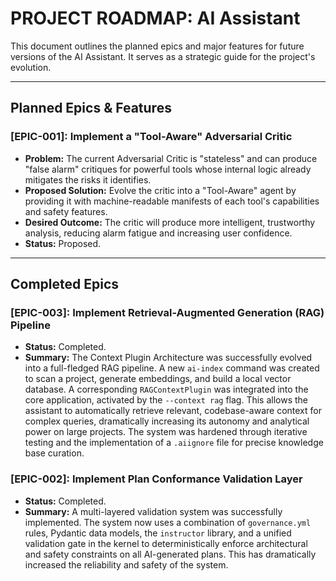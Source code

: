 # PROJECT ROADMAP: AI Assistant

This document outlines the planned epics and major features for future versions of the AI Assistant. It serves as a strategic guide for the project's evolution.

---

## Planned Epics & Features

### [EPIC-001]: Implement a "Tool-Aware" Adversarial Critic
-   **Problem:** The current Adversarial Critic is "stateless" and can produce "false alarm" critiques for powerful tools whose internal logic already mitigates the risks it identifies.
-   **Proposed Solution:** Evolve the critic into a "Tool-Aware" agent by providing it with machine-readable manifests of each tool's capabilities and safety features.
-   **Desired Outcome:** The critic will produce more intelligent, trustworthy analysis, reducing alarm fatigue and increasing user confidence.
-   **Status:** Proposed.

---

## Completed Epics

### [EPIC-003]: Implement Retrieval-Augmented Generation (RAG) Pipeline
-   **Status:** Completed.
-   **Summary:** The Context Plugin Architecture was successfully evolved into a full-fledged RAG pipeline. A new `ai-index` command was created to scan a project, generate embeddings, and build a local vector database. A corresponding `RAGContextPlugin` was integrated into the core application, activated by the `--context rag` flag. This allows the assistant to automatically retrieve relevant, codebase-aware context for complex queries, dramatically increasing its autonomy and analytical power on large projects. The system was hardened through iterative testing and the implementation of a `.aiignore` file for precise knowledge base curation.

### [EPIC-002]: Implement Plan Conformance Validation Layer
-   **Status:** Completed.
-   **Summary:** A multi-layered validation system was successfully implemented. The system now uses a combination of `governance.yml` rules, Pydantic data models, the `instructor` library, and a unified validation gate in the kernel to deterministically enforce architectural and safety constraints on all AI-generated plans. This has dramatically increased the reliability and safety of the system.